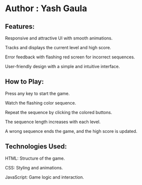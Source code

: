 # Author : Yash Gaula

## Features:
Responsive and attractive UI with smooth animations.

Tracks and displays the current level and high score.

Error feedback with flashing red screen for incorrect sequences.

User-friendly design with a simple and intuitive interface.

## How to Play:

Press any key to start the game.

Watch the flashing color sequence.

Repeat the sequence by clicking the colored buttons.

The sequence length increases with each level.

A wrong sequence ends the game, and the high score is updated.

## Technologies Used:
HTML: Structure of the game.

CSS: Styling and animations.

JavaScript: Game logic and interaction.
